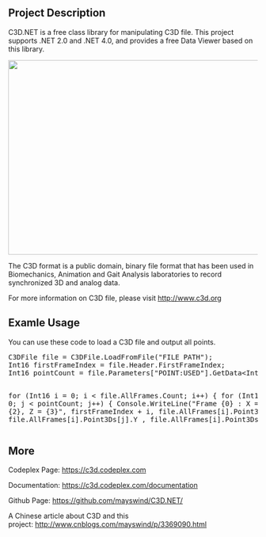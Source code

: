<h2><strong>Project Description</strong></h2>
<p>C3D.NET is a free class library for manipulating C3D file. This project supports .NET 2.0 and .NET 4.0, and provides a free Data Viewer based on this library.</p>
<p><img src="http://download-codeplex.sec.s-msft.com/Download?ProjectName=c3d&DownloadId=746151" alt="" width="643" height="393"></p>
<p>The C3D format is a public domain, binary file format that has been used in Biomechanics, Animation and Gait Analysis laboratories to record synchronized 3D and analog data.</p>
<p>For more information on C3D file, please visit <a href="http://www.c3d.org" target="_blank">
http://www.c3d.org</a></p>
<h2><strong>Examle Usage</strong></h2>
<p>You can use these code to load a C3D file and output all points.</p>
<pre>C3DFile file = C3DFile.LoadFromFile(&quot;FILE PATH&quot;);
Int16 firstFrameIndex = file.Header.FirstFrameIndex;
Int16 pointCount = file.Parameters[&quot;POINT:USED&quot;].GetData&lt;Int16&gt;();

for (Int16 i = 0; i &lt; file.AllFrames.Count; i&#43;&#43;)
{
    for (Int16 j = 0; j &lt; pointCount; j&#43;&#43;)
    {
        Console.WriteLine(&quot;Frame {0} : X = {1}, Y = {2}, Z = {3}&quot;,
            firstFrameIndex &#43; i,
            file.AllFrames[i].Point3Ds[j].X,
            file.AllFrames[i].Point3Ds[j].Y ,
            file.AllFrames[i].Point3Ds[j].Z);
    }
}
</pre>
<h2><strong>More</strong></h2>
<p>Codeplex Page:&nbsp;<a href="https://c3d.codeplex.com" target="_blank">https://c3d.codeplex.com</a></p>
<p>Documentation:&nbsp;<a href="https://c3d.codeplex.com/documentation" target="_blank">https://c3d.codeplex.com/documentation</a></p>
<p>Github Page:&nbsp;<a href="https://github.com/mayswind/C3D.NET" target="_blank">https://github.com/mayswind/C3D.NET/</a></p>
<p>A Chinese article about C3D and this project:&nbsp;<a href="http://www.cnblogs.com/mayswind/p/3369090.html" target="_blank">http://www.cnblogs.com/mayswind/p/3369090.html</a></p>
